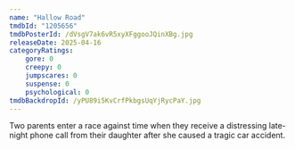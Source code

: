 ```yaml
---
name: "Hallow Road"
tmdbId: "1205656"
tmdbPosterId: /dVsgV7ak6vR5xyXFggooJQinXBg.jpg
releaseDate: 2025-04-16
categoryRatings:
    gore: 0
    creepy: 0
    jumpscares: 0
    suspense: 0
    psychological: 0
tmdbBackdropId: /yPU89i5KvCrfPkbgsUqYjRycPaY.jpg
---
```

Two parents enter a race against time when they receive a distressing late-night phone call from their daughter after she caused a tragic car accident.
